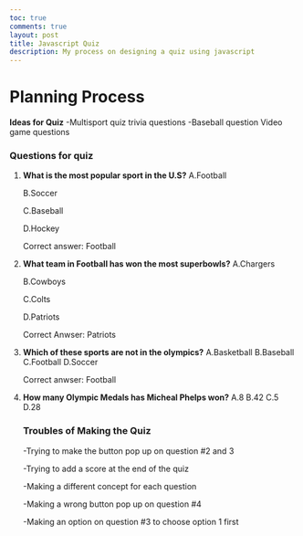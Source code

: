 ```yaml
---
toc: true
comments: true
layout: post
title: Javascript Quiz
description: My process on designing a quiz using javascript
---
```


# Planning Process

**Ideas for Quiz**
-Multisport quiz trivia questions
-Baseball question
Video game questions

### Questions for quiz

1. **What is the most popular sport in the U.S?**
    A.Football

    B.Soccer

    C.Baseball

    D.Hockey

    Correct answer: Football

2. **What team in Football has won the most superbowls?**
    A.Chargers

    B.Cowboys

    C.Colts

    D.Patriots

    Correct Anwser: Patriots

3. **Which of these sports are not in the olympics?**
    A.Basketball
    B.Baseball
    C.Football
    D.Soccer

    Correct anwser: Football

4. **How many Olympic Medals has Micheal Phelps won?**
    A.8
    B.42
    C.5
    D.28




    ### Troubles of Making the Quiz

    -Trying to make the button pop up on question #2 and 3

    -Trying to add a score at the end of the quiz

    -Making a different concept for each question

    -Making a wrong button pop up on question #4

    -Making an option on question #3 to choose option 1 first

    